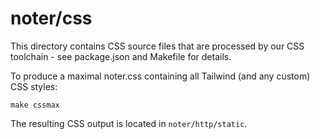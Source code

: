 # noter/css

This directory contains CSS source files that are processed by our CSS toolchain -
see package.json and Makefile for details.

To produce a maximal noter.css containing all Tailwind (and any custom) CSS styles:

    make cssmax

The resulting CSS output is located in `noter/http/static`.
